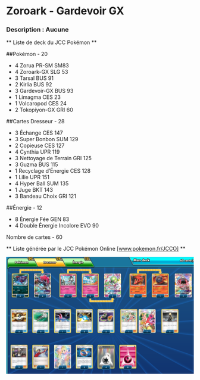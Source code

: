 # Zoroark - Gardevoir GX


### Description : Aucune


** Liste de deck du JCC Pokémon **

##Pokémon - 20

* 4 Zorua PR-SM SM83
* 4 Zoroark-GX SLG 53
* 3 Tarsal BUS 91
* 2 Kirlia BUS 92
* 3 Gardevoir-GX BUS 93
* 1 Limagma CES 23
* 1 Volcaropod CES 24
* 2 Tokopiyon-GX GRI 60

##Cartes Dresseur - 28

* 3 Échange CES 147
* 3 Super Bonbon SUM 129
* 2 Copieuse CES 127
* 4 Cynthia UPR 119
* 3 Nettoyage de Terrain GRI 125
* 3 Guzma BUS 115
* 1 Recyclage d’Énergie CES 128
* 1 Lilie UPR 151
* 4 Hyper Ball SUM 135
* 1 Juge BKT 143
* 3 Bandeau Choix GRI 121

##Énergie - 12

* 8 Énergie Fée GEN 83
* 4 Double Énergie Incolore EVO 90

Nombre de cartes - 60

** Liste générée par le JCC Pokémon Online [www.pokemon.fr/JCCO] **


![alt text](img/ZoroarkGardevoir-GX.png)
